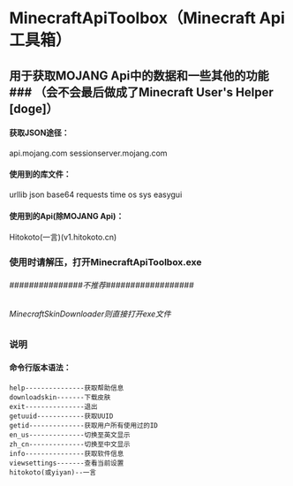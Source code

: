# MinecraftApiToolbox（Minecraft Api 工具箱）
## 用于获取MOJANG Api中的数据和一些其他的功能 ### （会不会最后做成了Minecraft User's Helper [doge]）

#### 获取JSON途径：
api.mojang.com
sessionserver.mojang.com

#### 使用到的库文件：
urllib
json
base64
requests
time
os
sys
easygui

#### 使用到的Api(除MOJANG Api)：
Hitokoto(一言)(v1.hitokoto.cn)

### 使用时请解压，打开MinecraftApiToolbox.exe

###### ###############不推荐##################
###### MinecraftSkinDownloader则直接打开exe文件


### 说明
#### 命令行版本语法：
    help---------------获取帮助信息
    downloadskin-------下载皮肤
    exit---------------退出
    getuuid------------获取UUID
    getid--------------获取用户所有使用过的ID
    en_us--------------切换至英文显示
    zh_cn--------------切换至中文显示
    info---------------获取软件信息
    viewsettings-------查看当前设置
    hitokoto(或yiyan)--一言
    